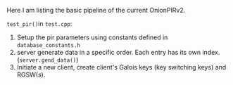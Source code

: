 Here I am listing the basic pipeline of the current OnionPIRv2. 

`test_pir()`in `test.cpp`: 

1. Setup the pir parameters using constants defined in `database_constants.h`
2. server generate data in a specific order. Each entry has its own index.  (`server.gend_data()`)
3. Initiate a new client, create client's Galois keys (key switching keys) and $\mathsf{RGSW}(s)$. 
